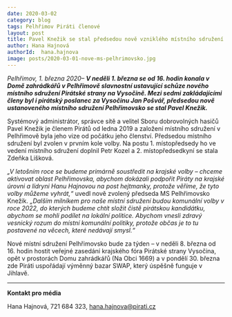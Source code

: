 ```yaml
---
date: 2020-03-02
category: blog
tags: Pelhřimov Piráti členové
layout: post
title: Pavel Knežik se stal předsedou nově vzniklého místního sdružení Pirátů v Pelhřimově
author: Hana Hajnová
authorId:  hana.hajnova
image: posts/2020-03-01-nove-ms-pelhrimovsko.jpg
---
```


*Pelhřimov, 1. března 2020–* ***V neděli 1. března se od 16. hodin konala v Domě zahrádkářů v Pelhřimově slavnostní ustavující schůze nového místního sdružení Pirátské strany na Vysočině. Mezi sedmi zakládajícími členy byl i pirátský poslanec za Vysočinu Jan Pošvář, předsedou nově ustanoveného místního sdružení Pelhřimovsko se stal Pavel Knežik.*** 

Systémový administrátor, správce sítě a velitel Sboru dobrovolných hasičů Pavel Knežik je členem Pirátů od ledna 2019 a založení místního sdružení v Pelhřimově byla jeho vize od počátku jeho členství. Předsedou místního sdružení byl zvolen v prvním kole volby. Na postu 1. místopředsedy ho ve vedení místního sdružení doplnil Petr Kozel a 2. místopředsedkyní se stala Zdeňka Lišková. 

*„V letošním roce se budeme primárně soustředit na krajské volby – chceme aktivovat oblast Pelhřimovska, abychom dokázali podpořit Piráty na krajské úrovni a lídryni Hanu Hajnovou na post hejtmanky, protože věříme, že tyto volby můžeme vyhrát,“* uvedl nově zvolený předseda MS Pelhřimovsko Knežik. *„Dalším milníkem pro naše místní sdružení budou komunální volby v roce 2022, do kterých budeme chtít složit čistě pirátskou kandidátku, abychom se mohli podílet na lokální politice. Abychom vnesli zdravý vesnický rozum do místní komunální politiky, protože občas je to tu postavené na věcech, které nedávají smysl.“*

Nové místní sdružení Pelhřimovsko bude za týden – v neděli 8. března od 16. hodin hostit veřejné zasedání krajského fóra Pirátské strany Vysočina, opět v prostorách Domu zahrádkářů (Na Obci 1669) a v pondělí 30. března zde Piráti uspořádají výměnný bazar SWAP, který úspěšně funguje v Jihlavě. 

---

**Kontakt pro média**

Hana Hajnová, 721 684 323, <hana.hajnova@pirati.cz>
